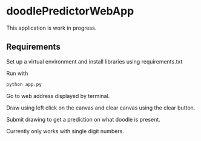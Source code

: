 # doodlePredictorWebApp

This application is work in progress.

## Requirements
Set up a virtual environment and install libraries using requirements.txt

Run with
```bash
python app.py
```

Go to web address displayed by terminal.

Draw using left click on the canvas and clear canvas using the clear button.

Submit drawing to get a prediction on what doodle is present. 

Currently only works with single digit numbers.
